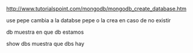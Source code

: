 http://www.tutorialspoint.com/mongodb/mongodb_create_database.htm

use pepe
  cambia a la databse pepe o la crea en caso de no existir

db
  muestra en que db estamos

show dbs
  muestra que dbs hay
